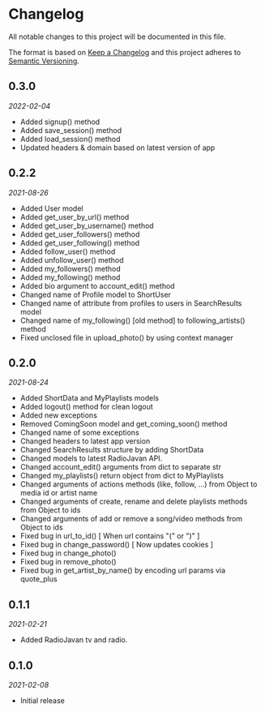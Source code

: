 # Changelog

All notable changes to this project will be documented in this file.

The format is based on [Keep a Changelog](http://keepachangelog.com/en/1.1.0/)
and this project adheres to [Semantic Versioning](http://semver.org/spec/v2.0.0.html).

## 0.3.0
*2022-02-04*

- Added signup() method
- Added save_session() method
- Added load_session() method
- Updated headers & domain based on latest version of app

## 0.2.2
*2021-08-26*

- Added User model
- Added get_user_by_url() method
- Added get_user_by_username() method
- Added get_user_followers() method
- Added get_user_following() method
- Added follow_user() method
- Added unfollow_user() method
- Added my_followers() method
- Added my_following() method
- Added bio argument to account_edit() method
- Changed name of Profile model to ShortUser
- Changed name of attribute from profiles to users in SearchResults model
- Changed name of my_following() [old method] to following_artists() method
- Fixed unclosed file in upload_photo() by using context manager

## 0.2.0
*2021-08-24*

- Added ShortData and MyPlaylists models
- Added logout() method for clean logout
- Added new exceptions
- Removed ComingSoon model and get_coming_soon() method
- Changed name of some exceptions
- Changed headers to latest app version
- Changed SearchResults structure by adding ShortData
- Changed models to latest RadioJavan API.
- Changed account_edit() arguments from dict to separate str
- Changed my_playlists() return object from dict to MyPlaylists
- Changed arguments of actions methods (like, follow, ...) from Object to media id or artist name
- Changed arguments of create, rename and delete playlists methods from Object to ids
- Changed arguments of add or remove a song/video methods from Object to ids
- Fixed bug in url_to_id() [ When url contains "(" or ")" ]
- Fixed bug in change_password() [ Now updates cookies ]
- Fixed bug in change_photo()
- Fixed bug in remove_photo()
- Fixed bug in get_artist_by_name() by encoding url params via quote_plus 

## 0.1.1
*2021-02-21*

- Added RadioJavan tv and radio.

## 0.1.0
*2021-02-08*

- Initial release
